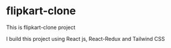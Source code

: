 # flipkart-clone

This is flipkart-clone project

I build this project using React js, React-Redux and Tailwind CSS